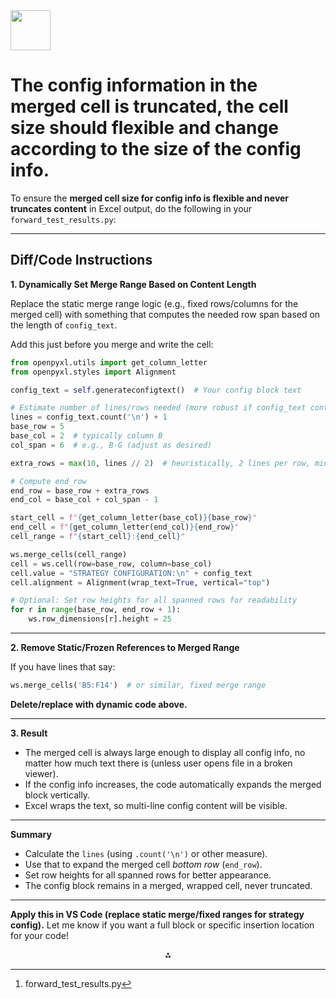<img src="https://r2cdn.perplexity.ai/pplx-full-logo-primary-dark%402x.png" style="height:64px;margin-right:32px"/>

# The config information in the merged cell is truncated, the cell size should flexible and change according to the size of the config info.

To ensure the **merged cell size for config info is flexible and never truncates content** in Excel output, do the following in your `forward_test_results.py`:

***

## Diff/Code Instructions

**1. Dynamically Set Merge Range Based on Content Length**

Replace the static merge range logic (e.g., fixed rows/columns for the merged cell) with something that computes the needed row span based on the length of `config_text`.

Add this just before you merge and write the cell:

```python
from openpyxl.utils import get_column_letter
from openpyxl.styles import Alignment

config_text = self.generateconfigtext()  # Your config block text

# Estimate number of lines/rows needed (more robust if config_text contains actual \n line breaks)
lines = config_text.count('\n') + 1
base_row = 5
base_col = 2  # typically column B
col_span = 6  # e.g., B-G (adjust as desired)

extra_rows = max(10, lines // 2)  # heuristically, 2 lines per row, minimum 10 rows for aesthetics

# Compute end_row
end_row = base_row + extra_rows
end_col = base_col + col_span - 1

start_cell = f"{get_column_letter(base_col)}{base_row}"
end_cell = f"{get_column_letter(end_col)}{end_row}"
cell_range = f"{start_cell}:{end_cell}"

ws.merge_cells(cell_range)
cell = ws.cell(row=base_row, column=base_col)
cell.value = "STRATEGY CONFIGURATION:\n" + config_text
cell.alignment = Alignment(wrap_text=True, vertical="top")

# Optional: Set row heights for all spanned rows for readability
for r in range(base_row, end_row + 1):
    ws.row_dimensions[r].height = 25
```


***

**2. Remove Static/Frozen References to Merged Range**

If you have lines that say:

```python
ws.merge_cells('B5:F14')  # or similar, fixed merge range
```

**Delete/replace with dynamic code above.**

***

**3. Result**

- The merged cell is always large enough to display all config info, no matter how much text there is (unless user opens file in a broken viewer).
- If the config info increases, the code automatically expands the merged block vertically.
- Excel wraps the text, so multi-line config content will be visible.

***

**Summary**

- Calculate the `lines` (using `.count('\n')` or other measure).
- Use that to expand the merged cell *bottom row* (`end_row`).
- Set row heights for all spanned rows for better appearance.
- The config block remains in a merged, wrapped cell, never truncated.

***

**Apply this in VS Code (replace static merge/fixed ranges for strategy config).**
Let me know if you want a full block or specific insertion location for your code!
<span style="display:none">[^1]</span>

<div align="center">⁂</div>

[^1]: forward_test_results.py

